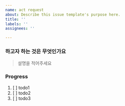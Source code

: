```yaml
---
name: act request
about: Describe this issue template's purpose here.
title: ''
labels: ''
assignees: ''

---
```


### 하고자 하는 것은 무엇인가요
> 설명을 적어주세요  

### Progress 

1. [ ] todo1
2. [ ] todo2
3. [ ] todo3
